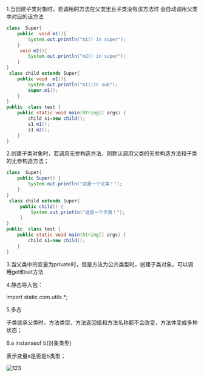 1.当创建子类对象时，若调用的方法在父类里且子类没有该方法时 会自动调用父类中对应的该方法

~~~java
class  Super{
    public  void m1(){
        System.out.println("m1() in super");
    }
     void m2(){
        System.out.println("m2() in super");
    }
}
 class child extends Super{
    public void  m1(){
        System.out.println("m1()in sub");
        super.m1();
    }
}
public  class test {
    public static void main(String[] args) {
        child s1=new child();
        s1.m1();
        s1.m2();
    }
}
~~~

2.创建子类对象时，若调用无参构造方法，则默认调用父类的无参构造方法和子类的无参构造方法；

```java
class  Super{
    public Super() {
        System.out.println("这是一个父类！");
    }
}
 class child extends Super{
     public child() {
         System.out.println("这是一个子类！");
     }
}
public  class test {
    public static void main(String[] args) {
        child s1=new child();
    }
}
```

3.当父类中的变量为private时，但是方法为公共类型时，创建子类对象，可以调用get和set方法

4.静态导入包：

import static com.utils.*;

5.多态

子类继承父类时，方法类型、方法返回值和方法名称都不会改变，方法体变成多种状态；

6.a  instanseof b(对象类型)

表示变量a是否是b类型；

![123](C:\Users\QIN\docsify\images\123.png)